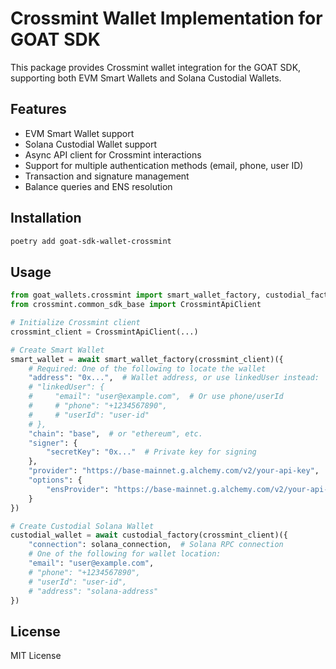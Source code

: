 # Crossmint Wallet Implementation for GOAT SDK

This package provides Crossmint wallet integration for the GOAT SDK, supporting both EVM Smart Wallets and Solana Custodial Wallets.

## Features

-   EVM Smart Wallet support
-   Solana Custodial Wallet support
-   Async API client for Crossmint interactions
-   Support for multiple authentication methods (email, phone, user ID)
-   Transaction and signature management
-   Balance queries and ENS resolution

## Installation

```bash
poetry add goat-sdk-wallet-crossmint
```

## Usage

```python
from goat_wallets.crossmint import smart_wallet_factory, custodial_factory
from crossmint.common_sdk_base import CrossmintApiClient

# Initialize Crossmint client
crossmint_client = CrossmintApiClient(...)

# Create Smart Wallet
smart_wallet = await smart_wallet_factory(crossmint_client)({
    # Required: One of the following to locate the wallet
    "address": "0x...",  # Wallet address, or use linkedUser instead:
    # "linkedUser": {
    #     "email": "user@example.com",  # Or use phone/userId
    #     # "phone": "+1234567890",
    #     # "userId": "user-id"
    # },
    "chain": "base",  # or "ethereum", etc.
    "signer": {
        "secretKey": "0x..."  # Private key for signing
    },
    "provider": "https://base-mainnet.g.alchemy.com/v2/your-api-key",
    "options": {
        "ensProvider": "https://base-mainnet.g.alchemy.com/v2/your-api-key"  # Optional: For ENS resolution
    }
})

# Create Custodial Solana Wallet
custodial_wallet = await custodial_factory(crossmint_client)({
    "connection": solana_connection,  # Solana RPC connection
    # One of the following for wallet location:
    "email": "user@example.com",
    # "phone": "+1234567890",
    # "userId": "user-id",
    # "address": "solana-address"
})
```

## License

MIT License

